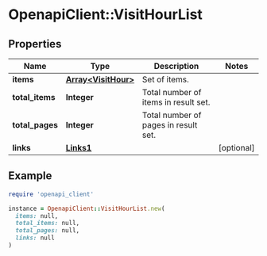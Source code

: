 # OpenapiClient::VisitHourList

## Properties

| Name | Type | Description | Notes |
| ---- | ---- | ----------- | ----- |
| **items** | [**Array&lt;VisitHour&gt;**](VisitHour.md) | Set of items. |  |
| **total_items** | **Integer** | Total number of items in result set. |  |
| **total_pages** | **Integer** | Total number of pages in result set. |  |
| **links** | [**Links1**](Links1.md) |  | [optional] |

## Example

```ruby
require 'openapi_client'

instance = OpenapiClient::VisitHourList.new(
  items: null,
  total_items: null,
  total_pages: null,
  links: null
)
```

